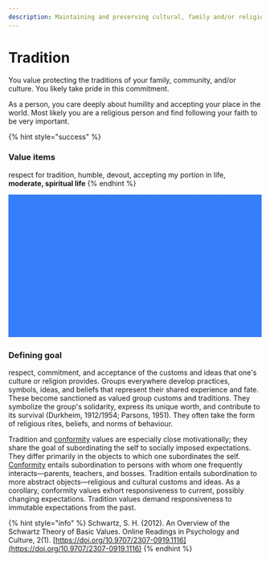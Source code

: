 ```yaml
---
description: Maintaining and preserving cultural, family and/or religious traditions
---
```


# Tradition

You value protecting the traditions of your family, community, and/or culture. You likely take pride in this commitment.

As a person, you care deeply about humility and accepting your place in the world. Most likely you are a religious person and find following your faith to be very important.

{% hint style="success" %}
### Value items

respect for tradition, humble, devout, accepting my portion in life, **moderate, spiritual life**
{% endhint %}

![Tradition](../../../.gitbook/assets/tradition.gif)

### Defining goal

respect, commitment, and acceptance of the customs and ideas that one's culture or religion provides. Groups everywhere develop practices, symbols, ideas, and beliefs that represent their shared experience and fate. These become sanctioned as valued group customs and traditions. They symbolize the group's solidarity, express its unique worth, and contribute to its survival (Durkheim, 1912/1954; Parsons, 1951). They often take the form of religious rites, beliefs, and norms of behaviour.&#x20;

Tradition and [conformity](conformity.md) values are especially close motivationally; they share the goal of subordinating the self to socially imposed expectations. They differ primarily in the objects to which one subordinates the self. [Conformity](conformity.md) entails subordination to persons with whom one frequently interacts—parents, teachers, and bosses. Tradition entails subordination to more abstract objects—religious and cultural customs and ideas. As a corollary, conformity values exhort responsiveness to current, possibly changing expectations. Tradition values demand responsiveness to immutable expectations from the past.

{% hint style="info" %}
Schwartz, S. H. (2012). An Overview of the Schwartz Theory of Basic Values. Online Readings in Psychology and Culture, 2(1). [https://doi.org/10.9707/2307-0919.1116](https://doi.org/10.9707/2307-0919.1116)
{% endhint %}
